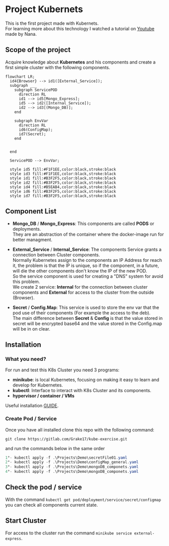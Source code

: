 # Project Kubernets

This is the first project made with Kubernets. <br/>
For learning more about this technology I watched a tutorial on [Youtube](https://www.youtube.com/watch?v=X48VuDVv0do) made by Nana.

## Scope of the project

Acquire knowledge about **Kubernetes** and his components and create a first simple cluster with the following components.
```mermaid
flowchart LR;
  id4{Browser} --> id1([External_Service]);
  subgraph ___
    subgraph ServicePOD
      direction RL    
      id1 --> id5[Mongo_Express];
      id5 --> id2([Internal_Service]);
      id2 --> id3[(Mongo_DB)];
    end
    
    subgraph EnvVar
      direction RL
      id6(ConfigMap); 
      id7(Secret);
    end

    
  end

  ServicePOD --> EnvVar;
  
  style id5 fill:#F1F1EE,color:black,stroke:black
  style id3 fill:#F1F1EE,color:black,stroke:black
  style id1 fill:#B3F2F5,color:black,stroke:black
  style id2 fill:#B3F2F5,color:black,stroke:black
  style id4 fill:#B5EAB4,color:black,stroke:black
  style id6 fill:#B3F2F5,color:black,stroke:black
  style id7 fill:#B3F2F5,color:black,stroke:black
```

## Component List

- **Mongo_DB** / **Mongo_Express**: This components are called **PODS** or deployments. <br/>
  They are an abstraction of the container where the docker-image run for better managment. <br/>

- **External_Service** / **Internal_Service**: The components Service grants a connection between Cluster components.<br/>
  Normally Kubernetes assign to the components an IP Address for reach it, the problem is that the IP is unique, so if the 
  component, in a future, will die the other components don't know the IP of the new POD. <br/>
  So the service component is used for creating a "DNS" system for avoid this problem. <br/>
  We create 2 service: **Internal** for the connection between cluster components and **External** for access to the cluster 
  from the outside (Browser).

- **Secret** / **Config.Map**: This service is used to store the env var that the pod use of their components (For example the access to the deb). <br/>
The main difference between **Secret** & **Config** is that the value stored in secret will be encrypted base64 and the value stored in the Config.map will be in on clear.

## Installation

### What you need?

For run and test this K8s Cluster you need 3 programs:
- **minikube**: is local Kubernetes, focusing on making it easy to learn and develop for Kubernetes.
- **kubectl**: Interface to interact with K8s Cluster and its components.
- **hypervisor / container / VMs**

Useful installation [GUIDE](https://www.youtube.com/watch?v=TAM-DLPX9XA).

### Create Pod / Service

Once you have all installed clone this repo with the following command:
```
git clone https://gitlab.com/Grake17/kube-exercise.git
```
and run the commands below in the same order
```ps1
1°- kubectl apply -f .\Projects\Demo\secretFile01.yaml
2°- kubectl apply -f .\Projects\Demo\configMap_general.yaml
3°- kubectl apply -f .\Projects\Demo\mongoDB_componets.yaml
4°- kubectl apply -f .\Projects\Demo\mongoDB_componets.yaml
```

## Check the pod / service

With the command `kubectl get pod/deployment/service/secret/configmap` you can check all components current state.

## Start Cluster

For access to the cluster run the command `minikube service external-express`.
